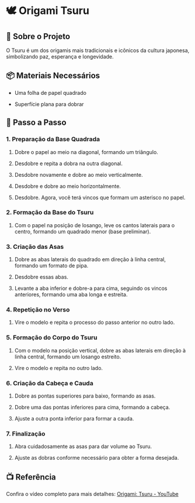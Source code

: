 # 🕊️ Origami Tsuru

## 📜 Sobre o Projeto

O Tsuru é um dos origamis mais tradicionais e icônicos da cultura japonesa, simbolizando paz, esperança e longevidade.

## 📦 Materiais Necessários

* Uma folha de papel quadrado

* Superfície plana para dobrar

## 📝 Passo a Passo

### 1. Preparação da Base Quadrada

1. Dobre o papel ao meio na diagonal, formando um triângulo.

2. Desdobre e repita a dobra na outra diagonal.

3. Desdobre novamente e dobre ao meio verticalmente.

4. Desdobre e dobre ao meio horizontalmente.

5. Desdobre. Agora, você terá vincos que formam um asterisco no papel.

### 2. Formação da Base do Tsuru

1. Com o papel na posição de losango, leve os cantos laterais para o centro, formando um quadrado menor (base preliminar).

### 3. Criação das Asas

1. Dobre as abas laterais do quadrado em direção à linha central, formando um formato de pipa.

2. Desdobre essas abas.

3. Levante a aba inferior e dobre-a para cima, seguindo os vincos anteriores, formando uma aba longa e estreita.

### 4. Repetição no Verso

1. Vire o modelo e repita o processo do passo anterior no outro lado.

### 5. Formação do Corpo do Tsuru

1. Com o modelo na posição vertical, dobre as abas laterais em direção à linha central, formando um losango estreito.

2. Vire o modelo e repita no outro lado.

### 6. Criação da Cabeça e Cauda

1. Dobre as pontas superiores para baixo, formando as asas.

2. Dobre uma das pontas inferiores para cima, formando a cabeça.

3. Ajuste a outra ponta inferior para formar a cauda.

### 7. Finalização

1. Abra cuidadosamente as asas para dar volume ao Tsuru.

2. Ajuste as dobras conforme necessário para obter a forma desejada.

## 📺 Referência

Confira o vídeo completo para mais detalhes: [Origami: Tsuru - YouTube](https://www.youtube.com/watch?v=pzS0ToWZ9DA)


